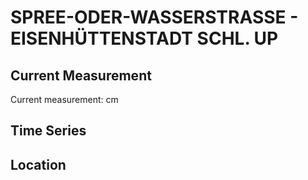 # SPREE-ODER-WASSERSTRASSE - EISENHÜTTENSTADT SCHL. UP

## Current Measurement

Current measurement: <Value topic="rivers/pegel-online/SOW/EISENHUETTENSTADT-SCHL.-UP/measurementValue"/> cm

## Time Series

<TimeSeries topic="rivers/pegel-online/SOW/EISENHUETTENSTADT-SCHL.-UP/measurementValue" period="week" />

## Location

<WorldMap>
  <Marker lat="52.132133954089525" lon="14.656283445438236" labelTopic="rivers/pegel-online/SOW/EISENHUETTENSTADT-SCHL.-UP/measurementValue" />
</WorldMap>
